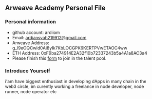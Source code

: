 ## Arweave Academy Personal File

### Personal information

- github account: ardiiom  
- Email: ardiansyah219912@gmail.com
- Arweave Address: g_l9eOQCwId0Ai8yIk7KbLOCGPK6KERTPVwETAOC4ww
- ETH Address: 0xF9ba274914E2A32f10b72337243b5a4A1a8AC3a4
- Please finish this [form](https://docs.google.com/forms/d/e/1FAIpQLSfWA5fIIcBgmRppm3jNz5vmf9Mai_QMVil-2pO4r7YKn_Zhtw/viewform?usp=sf_link) to join in the talent pool.

### Introduce Yourself
 i'am have biggest enthusiast in developing dApps in many chain in the web3 circle, im curently working a freelance in node developer, node runner, node operator etc
